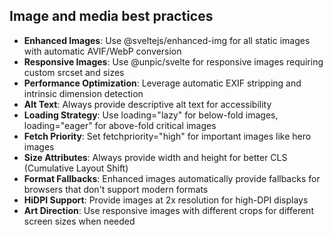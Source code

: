 ## Image and media best practices

- **Enhanced Images**: Use @sveltejs/enhanced-img for all static images with automatic AVIF/WebP conversion
- **Responsive Images**: Use @unpic/svelte for responsive images requiring custom srcset and sizes
- **Performance Optimization**: Leverage automatic EXIF stripping and intrinsic dimension detection
- **Alt Text**: Always provide descriptive alt text for accessibility
- **Loading Strategy**: Use loading="lazy" for below-fold images, loading="eager" for above-fold critical images
- **Fetch Priority**: Set fetchpriority="high" for important images like hero images
- **Size Attributes**: Always provide width and height for better CLS (Cumulative Layout Shift)
- **Format Fallbacks**: Enhanced images automatically provide fallbacks for browsers that don't support modern formats
- **HiDPI Support**: Provide images at 2x resolution for high-DPI displays
- **Art Direction**: Use responsive images with different crops for different screen sizes when needed